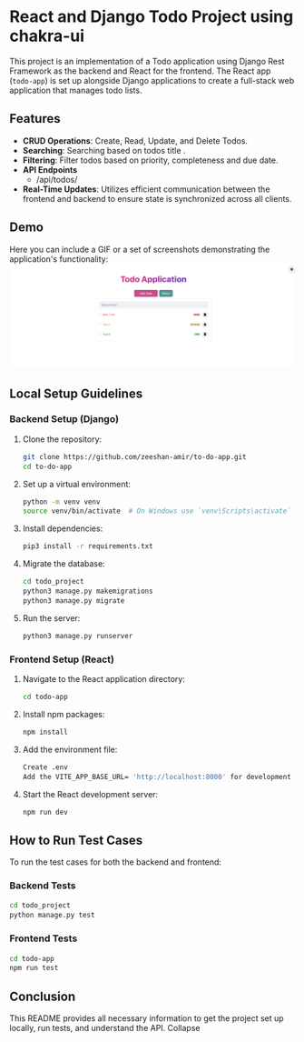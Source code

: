 # React and Django Todo Project using chakra-ui

This project is an implementation of a Todo application using Django Rest Framework as the backend and React for the frontend. The React app (`todo-app`) is set up alongside Django applications to create a full-stack web application that manages todo lists.

## Features

- **CRUD Operations**: Create, Read, Update, and Delete Todos.
- **Searching**: Searching based on todos title .
- **Filtering**: Filter todos based on priority, completeness and due date.
- **API Endpoints**
    - /api/todos/
- **Real-Time Updates**: Utilizes efficient communication between the frontend and backend to ensure state is synchronized across all clients.

## Demo

Here you can include a GIF or a set of screenshots demonstrating the application's functionality:
<img width="750" alt="image" src="./assets/todo-visual.png">


## Local Setup Guidelines

### Backend Setup (Django)

1. Clone the repository:
   ```bash
   git clone https://github.com/zeeshan-amir/to-do-app.git
   cd to-do-app
   ```

2. Set up a virtual environment:
   ```bash
   python -m venv venv
   source venv/bin/activate  # On Windows use `venv\Scripts\activate`
   ```

3. Install dependencies:
   ```bash
   pip3 install -r requirements.txt
   ```

4. Migrate the database:
   ```bash
   cd todo_project
   python3 manage.py makemigrations
   python3 manage.py migrate
   ```

5. Run the server:
   ```bash
   python3 manage.py runserver
   ```

### Frontend Setup (React)

1. Navigate to the React application directory:
   ```bash
   cd todo-app
   ```

2. Install npm packages:
   ```bash
   npm install
   ```

3. Add the environment file:
   ```bash
   Create .env
   Add the VITE_APP_BASE_URL= 'http://localhost:8000' for development env
   ```

4. Start the React development server:
   ```bash
   npm run dev
   ```

## How to Run Test Cases

To run the test cases for both the backend and frontend:

### Backend Tests

```bash
cd todo_project
python manage.py test
```

### Frontend Tests

```bash
cd todo-app
npm run test
```

## Conclusion

This README provides all necessary information to get the project set up locally, run tests, and understand the API.
Collapse
